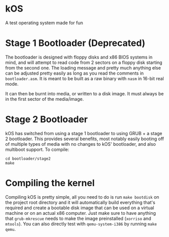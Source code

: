 # kOS
A test operating system made for fun


# Stage 1 Bootloader (Deprecated)
The bootloader is designed with floppy disks and x86 
BIOS systems in mind, and will attempt to read code 
from 2 sectors on a floppy disk starting from the 
second one. The loading message and pretty much 
anything else can be adjusted pretty easily as long 
as you read the comments in `bootloader.asm`. It is meant
to be built as a raw binary with `nasm` in 16-bit real mode.

It can then be burnt into media, or written to a disk
image. It must always be in the first sector of the
media/image.

# Stage 2 Bootloader
kOS has switched from using a stage 1 bootloader to using
GRUB + a stage 2 bootloader. This provides several
benefits, most notably easily booting off of multiple
types of media with no changes to kOS' bootloader, and
also multiboot support. To compile:

```
cd bootloader/stage2
make
```

# Compiling the kernel
Compiling kOS is pretty simple, all you need to do is
run  `make bootdisk` on the project root directory
and it will automatically build everything that's required
and create a bootable disk image that can be used on a
virtual machine or on an actual x86 computer. Just make
sure to have anything that `grub-mkrescue` needs to make
the image preinstalled (`xorriso` and `mtools`). You can
also directly test with `qemu-system-i386` by running
`make qemu`.